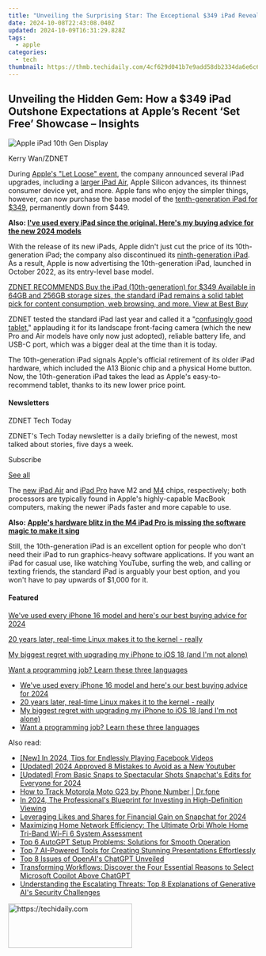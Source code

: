 ```yaml
---
title: "Unveiling the Surprising Star: The Exceptional $349 iPad Revealed at Apple's Vibrant Let Loose Showcase | TechNewsZ"
date: 2024-10-08T22:43:08.040Z
updated: 2024-10-09T16:31:29.828Z
tags:
  - apple
categories:
  - tech
thumbnail: https://thmb.techidaily.com/4cf629d041b7e9add58db2334da6e6c6bff213af23c974168630105d2e88b454.jpg
---
```


## Unveiling the Hidden Gem: How a $349 iPad Outshone Expectations at Apple’s Recent ‘Set Free’ Showcase – Insights

![Apple iPad 10th Gen Display](https://www.zdnet.com/a/img/resize/2cae804ad54ac6b07834f97596dabdb6c62078e5/2022/10/23/28abbdfa-a8a0-471f-954b-f76112154543/apple-ipad-10th-gen-display.jpg?auto=webp&width=1280)

Kerry Wan/ZDNET

During [Apple's "Let Loose" event](https://www.zdnet.com/article/everything-apple-unveiled-at-its-let-loose-event-ipad-pro-air-pencil-m4-and-more/), the company announced several iPad upgrades, including a [larger iPad Air](https://apple.sjv.io/c/159047/435031/7613?&sharedid=zdnet&partnerpropertyid=1980086&u=https%3A%2F%2Fwww.apple.com%2Fshop%2Fbuy-ipad%2Fipad-air&subId1=zd-%5F%5FCOM%5FCLICK%5FID%5F%5F-dtp), Apple Silicon advances, its thinnest consumer device yet, and more. Apple fans who enjoy the simpler things, however, can now purchase the base model of the [tenth-generation iPad for $349](https://buy.geni.us/Proxy.ashx?TSID=368250&GR%5FURL=https%3A%2F%2Fwww.amazon.com%2Fdp%2FB0BJLXMVMV%2F%3Ftag%3Dzd-buy-button-20%26ascsubtag%3D%5F%5FCOM%5FCLICK%5FID%5F%5F%7C56896a39-ddb7-4d57-ae23-57a0ba06a2d0%7Cdtp&dtb=1), permanently down from $449.

**Also: [I've used every iPad since the original. Here's my buying advice for the new 2024 models](https://www.zdnet.com/article/ipad-pro-2024-oled-m4-buying-advice/)**

With the release of its new iPads, Apple didn't just cut the price of its 10th-generation iPad; the company also discontinued its [ninth-generation iPad](https://buy.geni.us/Proxy.ashx?TSID=368250&GR%5FURL=https%3A%2F%2Fwww.amazon.com%2Fdp%2FB09G9CJM1Z%3Ftag%3Dzd-buy-button-20%26ascsubtag%3D%5F%5FCOM%5FCLICK%5FID%5F%5F%7C56896a39-ddb7-4d57-ae23-57a0ba06a2d0%7Cdtp&dtb=1). As a result, Apple is now advertising the 10th-generation iPad, launched in October 2022, as its entry-level base model.

[ZDNET RECOMMENDS Buy the iPad (10th-generation) for $349 Available in 64GB and 256GB storage sizes, the standard iPad remains a solid tablet pick for content consumption, web browsing, and more. View at Best Buy](https://shop-links.co/link/?url=https%3A%2F%2Fwww.bestbuy.com%2Fsite%2Fapple-10-9-inch-ipad-latest-model-10th-generation-with-wi-fi-64gb-blue%2F5200904.p%3F&publisher%5Fslug=zdnet&article%5Fname=this%20%24349%20ipad%20was%20sneakily%20the%20best%20announcement%20during%20apple%27s%20%27let%20loose%27%20event&article%5Furl=https%3A%2F%2Fwww.zdnet.com%2Farticle%2Fthis-349-ipad-was-sneakily-the-best-announcement-during-apples-let-loose-event%2F&exclusive=1&u1=zd-%5F%5FCOM%5FCLICK%5FID%5F%5F-dtp)

ZDNET tested the standard iPad last year and called it a "[confusingly good tablet](https://www.zdnet.com/article/ipad-10th-gen-2022-review/)," applauding it for its landscape front-facing camera (which the new Pro and Air models have only now just adopted), reliable battery life, and USB-C port, which was a bigger deal at the time than it is today.

The 10th-generation iPad signals Apple's official retirement of its older iPad hardware, which included the A13 Bionic chip and a physical Home button. Now, the 10th-generation iPad takes the lead as Apple's easy-to-recommend tablet, thanks to its new lower price point.

#### Newsletters

ZDNET Tech Today

ZDNET's Tech Today newsletter is a daily briefing of the newest, most talked about stories, five days a week.

 Subscribe

[See all](https://www.zdnet.com/newsletters/)

The [new iPad Air](https://apple.sjv.io/c/159047/435031/7613?&sharedid=zdnet&partnerpropertyid=1980086&u=https%3A%2F%2Fwww.apple.com%2Fshop%2Fbuy-ipad%2Fipad-air&subId1=zd-%5F%5FCOM%5FCLICK%5FID%5F%5F-dtp) and [iPad Pro](https://apple.sjv.io/c/159047/435031/7613?&sharedid=zdnet&partnerpropertyid=1980086&u=https%3A%2F%2Fwww.apple.com%2Fshop%2Fbuy-ipad%2Fipad-pro&subId1=zd-%5F%5FCOM%5FCLICK%5FID%5F%5F-dtp) have M2 and [M4](https://www.zdnet.com/article/inside-ipad-pros-new-outrageously-powerful-m4-chip-designed-for-ai-workloads/) chips, respectively; both processors are typically found in Apple's highly-capable MacBook computers, making the newer iPads faster and more capable to use.

**Also: [Apple's hardware blitz in the M4 iPad Pro is missing the software magic to make it sing](https://www.zdnet.com/article/apples-hardware-blitz-in-the-m4-ipad-pro-is-missing-the-software-magic-to-make-it-sing/)**

Still, the 10th-generation iPad is an excellent option for people who don't need their iPad to run graphics-heavy software applications. If you want an iPad for casual use, like watching YouTube, surfing the web, and calling or texting friends, the standard iPad is arguably your best option, and you won't have to pay upwards of $1,000 for it.

#### Featured

[We've used every iPhone 16 model and here's our best buying advice for 2024](https://www.zdnet.com/article/iphone-16-pro-max-buying-advice-2024/ "We've used every iPhone 16 model and here's our best buying advice for 2024")

[20 years later, real-time Linux makes it to the kernel - really](https://www.zdnet.com/article/20-years-later-real-time-linux-makes-it-to-the-kernel-really/ "20 years later, real-time Linux makes it to the kernel - really")

[My biggest regret with upgrading my iPhone to iOS 18 (and I'm not alone)](https://www.zdnet.com/article/my-biggest-regret-with-upgrading-my-iphone-to-ios-18-and-im-not-alone/ "My biggest regret with upgrading my iPhone to iOS 18 (and I'm not alone)")

[Want a programming job? Learn these three languages](https://www.zdnet.com/article/want-a-programming-job-learn-these-three-languages/ "Want a programming job? Learn these three languages")

* [We've used every iPhone 16 model and here's our best buying advice for 2024](https://www.zdnet.com/article/iphone-16-pro-max-buying-advice-2024/ "We've used every iPhone 16 model and here's our best buying advice for 2024")
* [20 years later, real-time Linux makes it to the kernel - really](https://www.zdnet.com/article/20-years-later-real-time-linux-makes-it-to-the-kernel-really/ "20 years later, real-time Linux makes it to the kernel - really")
* [My biggest regret with upgrading my iPhone to iOS 18 (and I'm not alone)](https://www.zdnet.com/article/my-biggest-regret-with-upgrading-my-iphone-to-ios-18-and-im-not-alone/ "My biggest regret with upgrading my iPhone to iOS 18 (and I'm not alone)")
* [Want a programming job? Learn these three languages](https://www.zdnet.com/article/want-a-programming-job-learn-these-three-languages/ "Want a programming job? Learn these three languages")

<ins class="adsbygoogle"
     style="display:block"
     data-ad-format="autorelaxed"
     data-ad-client="ca-pub-7571918770474297"
     data-ad-slot="1223367746"></ins>

<ins class="adsbygoogle"
     style="display:block"
     data-ad-client="ca-pub-7571918770474297"
     data-ad-slot="8358498916"
     data-ad-format="auto"
     data-full-width-responsive="true"></ins>

<span class="atpl-alsoreadstyle">Also read:</span>
<div><ul>
<li><a href="https://facebook-videos.techidaily.com/new-in-2024-tips-for-endlessly-playing-facebook-videos/"><u>[New] In 2024, Tips for Endlessly Playing Facebook Videos</u></a></li>
<li><a href="https://youtube-web.techidaily.com/ed-2024-approved-8-mistakes-to-avoid-as-a-new-youtuber/"><u>[Updated] 2024 Approved 8 Mistakes to Avoid as a New Youtuber</u></a></li>
<li><a href="https://snapchat-videos.techidaily.com/updated-from-basic-snaps-to-spectacular-shots-snapchats-edits-for-everyone-for-2024/"><u>[Updated] From Basic Snaps to Spectacular Shots Snapchat's Edits for Everyone for 2024</u></a></li>
<li><a href="https://android-location-track.techidaily.com/how-to-track-motorola-moto-g23-by-phone-number-drfone-by-drfone-virtual-android/"><u>How to Track Motorola Moto G23 by Phone Number | Dr.fone</u></a></li>
<li><a href="https://some-approaches.techidaily.com/in-2024-the-professionals-blueprint-for-investing-in-high-definition-viewing/"><u>In 2024, The Professional's Blueprint for Investing in High-Definition Viewing</u></a></li>
<li><a href="https://snapchat-videos.techidaily.com/leveraging-likes-and-shares-for-financial-gain-on-snapchat-for-2024/"><u>Leveraging Likes and Shares for Financial Gain on Snapchat for 2024</u></a></li>
<li><a href="https://buynow-reviews.techidaily.com/maximizing-home-network-efficiency-the-ultimate-orbi-whole-home-tri-band-wi-fi-6-system-assessment/"><u>Maximizing Home Network Efficiency: The Ultimate Orbi Whole Home Tri-Band Wi-Fi 6 System Assessment</u></a></li>
<li><a href="https://tech-hub.techidaily.com/top-6-autogpt-setup-problems-solutions-for-smooth-operation/"><u>Top 6 AutoGPT Setup Problems: Solutions for Smooth Operation</u></a></li>
<li><a href="https://tech-hub.techidaily.com/top-7-ai-powered-tools-for-creating-stunning-presentations-effortlessly/"><u>Top 7 AI-Powered Tools for Creating Stunning Presentations Effortlessly</u></a></li>
<li><a href="https://tech-hub.techidaily.com/top-8-issues-of-openais-chatgpt-unveiled/"><u>Top 8 Issues of OpenAI's ChatGPT Unveiled</u></a></li>
<li><a href="https://tech-hub.techidaily.com/transforming-workflows-discover-the-four-essential-reasons-to-select-microsoft-copilot-above-chatgpt/"><u>Transforming Workflows: Discover the Four Essential Reasons to Select Microsoft Copilot Above ChatGPT</u></a></li>
<li><a href="https://tech-hub.techidaily.com/understanding-the-escalating-threats-top-8-explanations-of-generative-ais-security-challenges/"><u>Understanding the Escalating Threats: Top 8 Explanations of Generative AI's Security Challenges</u></a></li>
</ul></div>

<!-- affiliate ads begin -->
<a href="https://25home.pxf.io/c/5597632/2148633/16836" target="_top" id="2148633">
  <img src="//a.impactradius-go.com/display-ad/16836-2148633" border="0" alt="https://techidaily.com" width="250" height="90"/>
</a>
<img height="0" width="0" src="https://25home.pxf.io/i/5597632/2148633/16836" style="position:absolute;visibility:hidden;" border="0" />
<!-- affiliate ads end -->

